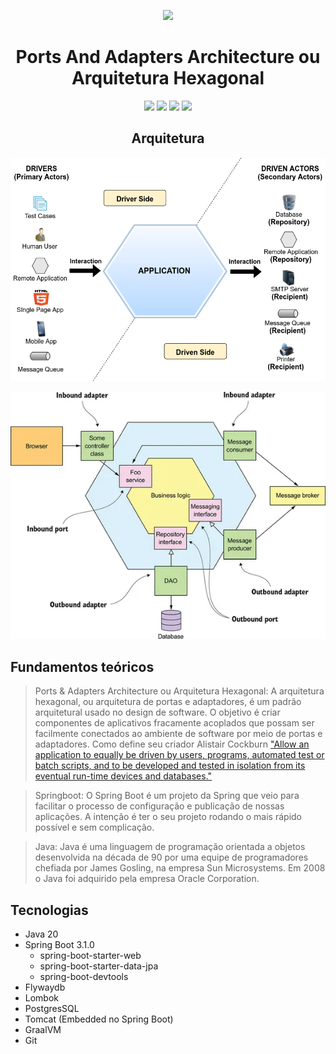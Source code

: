 <div align="center">

![](https://img.shields.io/badge/Status-Em%20Desenvolvimento-orange)
</div>

<div align="center">

# Ports And Adapters Architecture ou Arquitetura Hexagonal
![](https://img.shields.io/badge/Autor-Anderson%20Orione%20Aristides-brightgreen)
![](https://img.shields.io/badge/Language-java-brightgreen)
![](https://img.shields.io/badge/Framework-springboot-brightgreen)
![](https://img.shields.io/badge/Arquitetura-Hexagonal-brightgreen)
</div> 

<div align="center">

## Arquitetura

![Arquitetura](images/figure1.png "Arquitetura")

![Arquitetura](images/1_Eq05mAb8Myi84O7hwWa27Q.webp "Arquitetura")

</div>

## Fundamentos teóricos

> Ports & Adapters Architecture ou Arquitetura Hexagonal: A arquitetura hexagonal, ou arquitetura de portas e adaptadores, é um padrão arquitetural usado no design de software. O objetivo é criar componentes de aplicativos fracamente acoplados que possam ser facilmente conectados ao ambiente de software por meio de portas e adaptadores. Como define seu criador Alistair Cockburn ["Allow an application to equally be driven by users, programs, automated test or batch scripts, and to be developed and tested in isolation from its eventual run-time devices and databases."](https://alistair.cockburn.us/hexagonal-architecture/)

> Springboot: O Spring Boot é um projeto da Spring que veio para facilitar o processo de configuração e publicação de nossas aplicações. A intenção é ter o seu projeto rodando o mais rápido possível e sem complicação.

> Java: Java é uma linguagem de programação orientada a objetos desenvolvida na década de 90 por uma equipe de programadores chefiada por James Gosling, na empresa Sun Microsystems. Em 2008 o Java foi adquirido pela empresa Oracle Corporation.

## Tecnologias
- Java 20
- Spring Boot 3.1.0
    - spring-boot-starter-web
    - spring-boot-starter-data-jpa
    - spring-boot-devtools
- Flywaydb
- Lombok
- PostgresSQL
- Tomcat (Embedded no Spring Boot)
- GraalVM
- Git